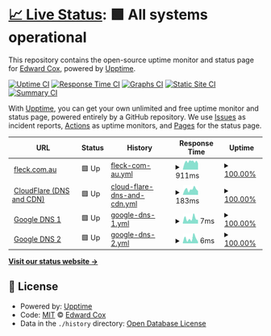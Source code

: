 # [📈 Live Status](https://fleck.siteauditpro.com.au): <!--live status--> **🟩 All systems operational**

This repository contains the open-source uptime monitor and status page for [Edward Cox](https://fleck.siteauditpro.com.au), powered by [Upptime](https://github.com/upptime/upptime).

[![Uptime CI](https://github.com/edwardcox/fleck/workflows/Uptime%20CI/badge.svg)](https://github.com/edwardcox/fleck/actions?query=workflow%3A%22Uptime+CI%22)
[![Response Time CI](https://github.com/edwardcox/fleck/workflows/Response%20Time%20CI/badge.svg)](https://github.com/edwardcox/fleck/actions?query=workflow%3A%22Response+Time+CI%22)
[![Graphs CI](https://github.com/edwardcox/fleck/workflows/Graphs%20CI/badge.svg)](https://github.com/edwardcox/fleck/actions?query=workflow%3A%22Graphs+CI%22)
[![Static Site CI](https://github.com/edwardcox/fleck/workflows/Static%20Site%20CI/badge.svg)](https://github.com/edwardcox/fleck/actions?query=workflow%3A%22Static+Site+CI%22)
[![Summary CI](https://github.com/edwardcox/fleck/workflows/Summary%20CI/badge.svg)](https://github.com/edwardcox/fleck/actions?query=workflow%3A%22Summary+CI%22)

With [Upptime](https://upptime.js.org), you can get your own unlimited and free uptime monitor and status page, powered entirely by a GitHub repository. We use [Issues](https://github.com/edwardcox/fleck/issues) as incident reports, [Actions](https://github.com/edwardcox/fleck/actions) as uptime monitors, and [Pages](https://fleck.siteauditpro.com.au) for the status page.

<!--start: status pages-->
<!-- This summary is generated by Upptime (https://github.com/upptime/upptime) -->
<!-- Do not edit this manually, your changes will be overwritten -->
<!-- prettier-ignore -->
| URL | Status | History | Response Time | Uptime |
| --- | ------ | ------- | ------------- | ------ |
| <img alt="" src="https://fleck.com.au/wp-content/uploads/2019/09/fleck.jpg" height="13"> [fleck.com.au](https://fleck.com.au) | 🟩 Up | [fleck-com-au.yml](https://github.com/edwardcox/fleck/commits/HEAD/history/fleck-com-au.yml) | <details><summary><img alt="Response time graph" src="./graphs/fleck-com-au/response-time-week.png" height="20"> 911ms</summary><br><a href="https://fleck.siteauditpro.com.au/history/fleck-com-au"><img alt="Response time 911" src="https://img.shields.io/endpoint?url=https%3A%2F%2Fraw.githubusercontent.com%2Fedwardcox%2Ffleck%2FHEAD%2Fapi%2Ffleck-com-au%2Fresponse-time.json"></a><br><a href="https://fleck.siteauditpro.com.au/history/fleck-com-au"><img alt="24-hour response time 911" src="https://img.shields.io/endpoint?url=https%3A%2F%2Fraw.githubusercontent.com%2Fedwardcox%2Ffleck%2FHEAD%2Fapi%2Ffleck-com-au%2Fresponse-time-day.json"></a><br><a href="https://fleck.siteauditpro.com.au/history/fleck-com-au"><img alt="7-day response time 911" src="https://img.shields.io/endpoint?url=https%3A%2F%2Fraw.githubusercontent.com%2Fedwardcox%2Ffleck%2FHEAD%2Fapi%2Ffleck-com-au%2Fresponse-time-week.json"></a><br><a href="https://fleck.siteauditpro.com.au/history/fleck-com-au"><img alt="30-day response time 911" src="https://img.shields.io/endpoint?url=https%3A%2F%2Fraw.githubusercontent.com%2Fedwardcox%2Ffleck%2FHEAD%2Fapi%2Ffleck-com-au%2Fresponse-time-month.json"></a><br><a href="https://fleck.siteauditpro.com.au/history/fleck-com-au"><img alt="1-year response time 911" src="https://img.shields.io/endpoint?url=https%3A%2F%2Fraw.githubusercontent.com%2Fedwardcox%2Ffleck%2FHEAD%2Fapi%2Ffleck-com-au%2Fresponse-time-year.json"></a></details> | <details><summary><a href="https://fleck.siteauditpro.com.au/history/fleck-com-au">100.00%</a></summary><a href="https://fleck.siteauditpro.com.au/history/fleck-com-au"><img alt="All-time uptime 100.00%" src="https://img.shields.io/endpoint?url=https%3A%2F%2Fraw.githubusercontent.com%2Fedwardcox%2Ffleck%2FHEAD%2Fapi%2Ffleck-com-au%2Fuptime.json"></a><br><a href="https://fleck.siteauditpro.com.au/history/fleck-com-au"><img alt="24-hour uptime 100.00%" src="https://img.shields.io/endpoint?url=https%3A%2F%2Fraw.githubusercontent.com%2Fedwardcox%2Ffleck%2FHEAD%2Fapi%2Ffleck-com-au%2Fuptime-day.json"></a><br><a href="https://fleck.siteauditpro.com.au/history/fleck-com-au"><img alt="7-day uptime 100.00%" src="https://img.shields.io/endpoint?url=https%3A%2F%2Fraw.githubusercontent.com%2Fedwardcox%2Ffleck%2FHEAD%2Fapi%2Ffleck-com-au%2Fuptime-week.json"></a><br><a href="https://fleck.siteauditpro.com.au/history/fleck-com-au"><img alt="30-day uptime 100.00%" src="https://img.shields.io/endpoint?url=https%3A%2F%2Fraw.githubusercontent.com%2Fedwardcox%2Ffleck%2FHEAD%2Fapi%2Ffleck-com-au%2Fuptime-month.json"></a><br><a href="https://fleck.siteauditpro.com.au/history/fleck-com-au"><img alt="1-year uptime 100.00%" src="https://img.shields.io/endpoint?url=https%3A%2F%2Fraw.githubusercontent.com%2Fedwardcox%2Ffleck%2FHEAD%2Fapi%2Ffleck-com-au%2Fuptime-year.json"></a></details>
| <img alt="" src="https://download.logo.wine/logo/Cloudflare/Cloudflare-Logo.wine.png" height="13"> [CloudFlare (DNS and CDN)](https://cloudflare.com) | 🟩 Up | [cloud-flare-dns-and-cdn.yml](https://github.com/edwardcox/fleck/commits/HEAD/history/cloud-flare-dns-and-cdn.yml) | <details><summary><img alt="Response time graph" src="./graphs/cloud-flare-dns-and-cdn/response-time-week.png" height="20"> 183ms</summary><br><a href="https://fleck.siteauditpro.com.au/history/cloud-flare-dns-and-cdn"><img alt="Response time 183" src="https://img.shields.io/endpoint?url=https%3A%2F%2Fraw.githubusercontent.com%2Fedwardcox%2Ffleck%2FHEAD%2Fapi%2Fcloud-flare-dns-and-cdn%2Fresponse-time.json"></a><br><a href="https://fleck.siteauditpro.com.au/history/cloud-flare-dns-and-cdn"><img alt="24-hour response time 183" src="https://img.shields.io/endpoint?url=https%3A%2F%2Fraw.githubusercontent.com%2Fedwardcox%2Ffleck%2FHEAD%2Fapi%2Fcloud-flare-dns-and-cdn%2Fresponse-time-day.json"></a><br><a href="https://fleck.siteauditpro.com.au/history/cloud-flare-dns-and-cdn"><img alt="7-day response time 183" src="https://img.shields.io/endpoint?url=https%3A%2F%2Fraw.githubusercontent.com%2Fedwardcox%2Ffleck%2FHEAD%2Fapi%2Fcloud-flare-dns-and-cdn%2Fresponse-time-week.json"></a><br><a href="https://fleck.siteauditpro.com.au/history/cloud-flare-dns-and-cdn"><img alt="30-day response time 183" src="https://img.shields.io/endpoint?url=https%3A%2F%2Fraw.githubusercontent.com%2Fedwardcox%2Ffleck%2FHEAD%2Fapi%2Fcloud-flare-dns-and-cdn%2Fresponse-time-month.json"></a><br><a href="https://fleck.siteauditpro.com.au/history/cloud-flare-dns-and-cdn"><img alt="1-year response time 183" src="https://img.shields.io/endpoint?url=https%3A%2F%2Fraw.githubusercontent.com%2Fedwardcox%2Ffleck%2FHEAD%2Fapi%2Fcloud-flare-dns-and-cdn%2Fresponse-time-year.json"></a></details> | <details><summary><a href="https://fleck.siteauditpro.com.au/history/cloud-flare-dns-and-cdn">100.00%</a></summary><a href="https://fleck.siteauditpro.com.au/history/cloud-flare-dns-and-cdn"><img alt="All-time uptime 100.00%" src="https://img.shields.io/endpoint?url=https%3A%2F%2Fraw.githubusercontent.com%2Fedwardcox%2Ffleck%2FHEAD%2Fapi%2Fcloud-flare-dns-and-cdn%2Fuptime.json"></a><br><a href="https://fleck.siteauditpro.com.au/history/cloud-flare-dns-and-cdn"><img alt="24-hour uptime 100.00%" src="https://img.shields.io/endpoint?url=https%3A%2F%2Fraw.githubusercontent.com%2Fedwardcox%2Ffleck%2FHEAD%2Fapi%2Fcloud-flare-dns-and-cdn%2Fuptime-day.json"></a><br><a href="https://fleck.siteauditpro.com.au/history/cloud-flare-dns-and-cdn"><img alt="7-day uptime 100.00%" src="https://img.shields.io/endpoint?url=https%3A%2F%2Fraw.githubusercontent.com%2Fedwardcox%2Ffleck%2FHEAD%2Fapi%2Fcloud-flare-dns-and-cdn%2Fuptime-week.json"></a><br><a href="https://fleck.siteauditpro.com.au/history/cloud-flare-dns-and-cdn"><img alt="30-day uptime 100.00%" src="https://img.shields.io/endpoint?url=https%3A%2F%2Fraw.githubusercontent.com%2Fedwardcox%2Ffleck%2FHEAD%2Fapi%2Fcloud-flare-dns-and-cdn%2Fuptime-month.json"></a><br><a href="https://fleck.siteauditpro.com.au/history/cloud-flare-dns-and-cdn"><img alt="1-year uptime 100.00%" src="https://img.shields.io/endpoint?url=https%3A%2F%2Fraw.githubusercontent.com%2Fedwardcox%2Ffleck%2FHEAD%2Fapi%2Fcloud-flare-dns-and-cdn%2Fuptime-year.json"></a></details>
| <img alt="" src="https://upload.wikimedia.org/wikipedia/commons/thumb/5/53/Google_%22G%22_Logo.svg/800px-Google_%22G%22_Logo.svg.png" height="13"> [Google DNS 1](8.8.4.4) | 🟩 Up | [google-dns-1.yml](https://github.com/edwardcox/fleck/commits/HEAD/history/google-dns-1.yml) | <details><summary><img alt="Response time graph" src="./graphs/google-dns-1/response-time-week.png" height="20"> 7ms</summary><br><a href="https://fleck.siteauditpro.com.au/history/google-dns-1"><img alt="Response time 7" src="https://img.shields.io/endpoint?url=https%3A%2F%2Fraw.githubusercontent.com%2Fedwardcox%2Ffleck%2FHEAD%2Fapi%2Fgoogle-dns-1%2Fresponse-time.json"></a><br><a href="https://fleck.siteauditpro.com.au/history/google-dns-1"><img alt="24-hour response time 7" src="https://img.shields.io/endpoint?url=https%3A%2F%2Fraw.githubusercontent.com%2Fedwardcox%2Ffleck%2FHEAD%2Fapi%2Fgoogle-dns-1%2Fresponse-time-day.json"></a><br><a href="https://fleck.siteauditpro.com.au/history/google-dns-1"><img alt="7-day response time 7" src="https://img.shields.io/endpoint?url=https%3A%2F%2Fraw.githubusercontent.com%2Fedwardcox%2Ffleck%2FHEAD%2Fapi%2Fgoogle-dns-1%2Fresponse-time-week.json"></a><br><a href="https://fleck.siteauditpro.com.au/history/google-dns-1"><img alt="30-day response time 7" src="https://img.shields.io/endpoint?url=https%3A%2F%2Fraw.githubusercontent.com%2Fedwardcox%2Ffleck%2FHEAD%2Fapi%2Fgoogle-dns-1%2Fresponse-time-month.json"></a><br><a href="https://fleck.siteauditpro.com.au/history/google-dns-1"><img alt="1-year response time 7" src="https://img.shields.io/endpoint?url=https%3A%2F%2Fraw.githubusercontent.com%2Fedwardcox%2Ffleck%2FHEAD%2Fapi%2Fgoogle-dns-1%2Fresponse-time-year.json"></a></details> | <details><summary><a href="https://fleck.siteauditpro.com.au/history/google-dns-1">100.00%</a></summary><a href="https://fleck.siteauditpro.com.au/history/google-dns-1"><img alt="All-time uptime 100.00%" src="https://img.shields.io/endpoint?url=https%3A%2F%2Fraw.githubusercontent.com%2Fedwardcox%2Ffleck%2FHEAD%2Fapi%2Fgoogle-dns-1%2Fuptime.json"></a><br><a href="https://fleck.siteauditpro.com.au/history/google-dns-1"><img alt="24-hour uptime 100.00%" src="https://img.shields.io/endpoint?url=https%3A%2F%2Fraw.githubusercontent.com%2Fedwardcox%2Ffleck%2FHEAD%2Fapi%2Fgoogle-dns-1%2Fuptime-day.json"></a><br><a href="https://fleck.siteauditpro.com.au/history/google-dns-1"><img alt="7-day uptime 100.00%" src="https://img.shields.io/endpoint?url=https%3A%2F%2Fraw.githubusercontent.com%2Fedwardcox%2Ffleck%2FHEAD%2Fapi%2Fgoogle-dns-1%2Fuptime-week.json"></a><br><a href="https://fleck.siteauditpro.com.au/history/google-dns-1"><img alt="30-day uptime 100.00%" src="https://img.shields.io/endpoint?url=https%3A%2F%2Fraw.githubusercontent.com%2Fedwardcox%2Ffleck%2FHEAD%2Fapi%2Fgoogle-dns-1%2Fuptime-month.json"></a><br><a href="https://fleck.siteauditpro.com.au/history/google-dns-1"><img alt="1-year uptime 100.00%" src="https://img.shields.io/endpoint?url=https%3A%2F%2Fraw.githubusercontent.com%2Fedwardcox%2Ffleck%2FHEAD%2Fapi%2Fgoogle-dns-1%2Fuptime-year.json"></a></details>
| <img alt="" src="https://upload.wikimedia.org/wikipedia/commons/thumb/5/53/Google_%22G%22_Logo.svg/800px-Google_%22G%22_Logo.svg.png" height="13"> [Google DNS 2](8.8.8.8) | 🟩 Up | [google-dns-2.yml](https://github.com/edwardcox/fleck/commits/HEAD/history/google-dns-2.yml) | <details><summary><img alt="Response time graph" src="./graphs/google-dns-2/response-time-week.png" height="20"> 6ms</summary><br><a href="https://fleck.siteauditpro.com.au/history/google-dns-2"><img alt="Response time 6" src="https://img.shields.io/endpoint?url=https%3A%2F%2Fraw.githubusercontent.com%2Fedwardcox%2Ffleck%2FHEAD%2Fapi%2Fgoogle-dns-2%2Fresponse-time.json"></a><br><a href="https://fleck.siteauditpro.com.au/history/google-dns-2"><img alt="24-hour response time 6" src="https://img.shields.io/endpoint?url=https%3A%2F%2Fraw.githubusercontent.com%2Fedwardcox%2Ffleck%2FHEAD%2Fapi%2Fgoogle-dns-2%2Fresponse-time-day.json"></a><br><a href="https://fleck.siteauditpro.com.au/history/google-dns-2"><img alt="7-day response time 6" src="https://img.shields.io/endpoint?url=https%3A%2F%2Fraw.githubusercontent.com%2Fedwardcox%2Ffleck%2FHEAD%2Fapi%2Fgoogle-dns-2%2Fresponse-time-week.json"></a><br><a href="https://fleck.siteauditpro.com.au/history/google-dns-2"><img alt="30-day response time 6" src="https://img.shields.io/endpoint?url=https%3A%2F%2Fraw.githubusercontent.com%2Fedwardcox%2Ffleck%2FHEAD%2Fapi%2Fgoogle-dns-2%2Fresponse-time-month.json"></a><br><a href="https://fleck.siteauditpro.com.au/history/google-dns-2"><img alt="1-year response time 6" src="https://img.shields.io/endpoint?url=https%3A%2F%2Fraw.githubusercontent.com%2Fedwardcox%2Ffleck%2FHEAD%2Fapi%2Fgoogle-dns-2%2Fresponse-time-year.json"></a></details> | <details><summary><a href="https://fleck.siteauditpro.com.au/history/google-dns-2">100.00%</a></summary><a href="https://fleck.siteauditpro.com.au/history/google-dns-2"><img alt="All-time uptime 100.00%" src="https://img.shields.io/endpoint?url=https%3A%2F%2Fraw.githubusercontent.com%2Fedwardcox%2Ffleck%2FHEAD%2Fapi%2Fgoogle-dns-2%2Fuptime.json"></a><br><a href="https://fleck.siteauditpro.com.au/history/google-dns-2"><img alt="24-hour uptime 100.00%" src="https://img.shields.io/endpoint?url=https%3A%2F%2Fraw.githubusercontent.com%2Fedwardcox%2Ffleck%2FHEAD%2Fapi%2Fgoogle-dns-2%2Fuptime-day.json"></a><br><a href="https://fleck.siteauditpro.com.au/history/google-dns-2"><img alt="7-day uptime 100.00%" src="https://img.shields.io/endpoint?url=https%3A%2F%2Fraw.githubusercontent.com%2Fedwardcox%2Ffleck%2FHEAD%2Fapi%2Fgoogle-dns-2%2Fuptime-week.json"></a><br><a href="https://fleck.siteauditpro.com.au/history/google-dns-2"><img alt="30-day uptime 100.00%" src="https://img.shields.io/endpoint?url=https%3A%2F%2Fraw.githubusercontent.com%2Fedwardcox%2Ffleck%2FHEAD%2Fapi%2Fgoogle-dns-2%2Fuptime-month.json"></a><br><a href="https://fleck.siteauditpro.com.au/history/google-dns-2"><img alt="1-year uptime 100.00%" src="https://img.shields.io/endpoint?url=https%3A%2F%2Fraw.githubusercontent.com%2Fedwardcox%2Ffleck%2FHEAD%2Fapi%2Fgoogle-dns-2%2Fuptime-year.json"></a></details>

<!--end: status pages-->

[**Visit our status website →**](https://fleck.siteauditpro.com.au)

## 📄 License

- Powered by: [Upptime](https://github.com/upptime/upptime)
- Code: [MIT](./LICENSE) © [Edward Cox](https://fleck.siteauditpro.com.au)
- Data in the `./history` directory: [Open Database License](https://opendatacommons.org/licenses/odbl/1-0/)
